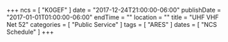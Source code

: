 +++
ncs = [ "K0GEF" ]
date = "2017-12-24T21:00:00-06:00"
publishDate = "2017-01-01T01:00:00-06:00"
endTime = ""
location = ""
title = "UHF VHF Net 52"
categories = [ "Public Service" ]
tags = [ "ARES" ]
dates = [ "NCS Schedule" ]
+++
